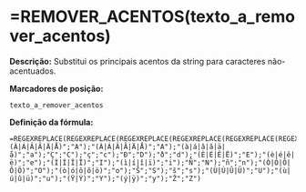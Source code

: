 # =REMOVER_ACENTOS(texto_a_remover_acentos)

**Descrição:** Substitui os principais acentos da string para caracteres não-acentuados.

**Marcadores de posição:**
```
texto_a_remover_acentos
```

**Definição da fórmula:**
```
=REGEXREPLACE(REGEXREPLACE(REGEXREPLACE(REGEXREPLACE(REGEXREPLACE(REGEXREPLACE(REGEXREPLACE(REGEXREPLACE(REGEXREPLACE(REGEXREPLACE(REGEXREPLACE(REGEXREPLACE(REGEXREPLACE(REGEXREPLACE(REGEXREPLACE(REGEXREPLACE(REGEXREPLACE(REGEXREPLACE(REGEXREPLACE(REGEXREPLACE(REGEXREPLACE(REGEXREPLACE(texto_a_remover_acentos;"(À|Á|Â|Ã|Ä|Å)";"A");"(À|Á|Â|Ã|Ä|Å)";"A");"(à|á|â|ã|ä|å)";"a");"Ç";"C");"ç";"c");"Ð";"D");"ð";"d");"(È|É|Ê|Ë)";"E");"(è|é|ê|ë)";"e");"(Ì|Í|Î|Ï)";"I");"(ì|í|î|ï)";"i");"Ñ";"N");"ñ";"n");"(Ò|Ó|Ô|Õ|Ö)";"O");"(ò|ó|ô|õ|ö)";"o");"Š";"S");"š";"s");"(Ù|Ú|Û|Ü)";"U");"(ù|ú|û|ü)";"u");"(Ÿ|Ý)";"Y");"(ý|ÿ)";"y");"Ž";"Z")
```
